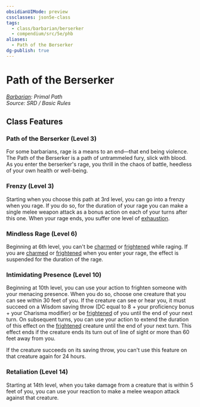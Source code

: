 ```yaml
---
obsidianUIMode: preview
cssclasses: json5e-class
tags:
  - class/barbarian/berserker
  - compendium/src/5e/phb
aliases:
  - Path of the Berserker
dg-publish: true
---
```

# Path of the Berserker
*[Barbarian](barbarian.md): Primal Path*  
*Source: SRD / Basic Rules*  


## Class Features

### Path of the Berserker (Level 3)

For some barbarians, rage is a means to an end—that end being violence. The Path of the Berserker is a path of untrammeled fury, slick with blood. As you enter the berserker's rage, you thrill in the chaos of battle, heedless of your own health or well-being.

### Frenzy (Level 3)

Starting when you choose this path at 3rd level, you can go into a frenzy when you rage. If you do so, for the duration of your rage you can make a single melee weapon attack as a bonus action on each of your turns after this one. When your rage ends, you suffer one level of [exhaustion](rules/conditions.md#exhaustion).

### Mindless Rage (Level 6)

Beginning at 6th level, you can't be [charmed](rules/conditions.md#charmed) or [frightened](rules/conditions.md#frightened) while raging. If you are [charmed](rules/conditions.md#charmed) or [frightened](rules/conditions.md#frightened) when you enter your rage, the effect is suspended for the duration of the rage.

### Intimidating Presence (Level 10)

Beginning at 10th level, you can use your action to frighten someone with your menacing presence. When you do so, choose one creature that you can see within 30 feet of you. If the creature can see or hear you, it must succeed on a Wisdom saving throw (DC equal to 8 + your proficiency bonus + your Charisma modifier) or be [frightened](rules/conditions.md#frightened) of you until the end of your next turn. On subsequent turns, you can use your action to extend the duration of this effect on the [frightened](rules/conditions.md#frightened) creature until the end of your next turn. This effect ends if the creature ends its turn out of line of sight or more than 60 feet away from you.

If the creature succeeds on its saving throw, you can't use this feature on that creature again for 24 hours.

### Retaliation (Level 14)

Starting at 14th level, when you take damage from a creature that is within 5 feet of you, you can use your reaction to make a melee weapon attack against that creature.